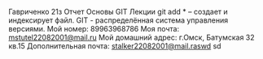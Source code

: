 Гавриченко 21з
Отчет
Основы GIT
Лекции
git add * – создает и индексирует файл.
GIT - распределённая система управления версиями.
Мой номер: 89963968786
Моя почта: mstutel22082001@mail.ru
Мой домашний адрес: г.Омск, Батумская 32 кв.15
Дополнительная почта: stalker22082001@mail.raswd
sd